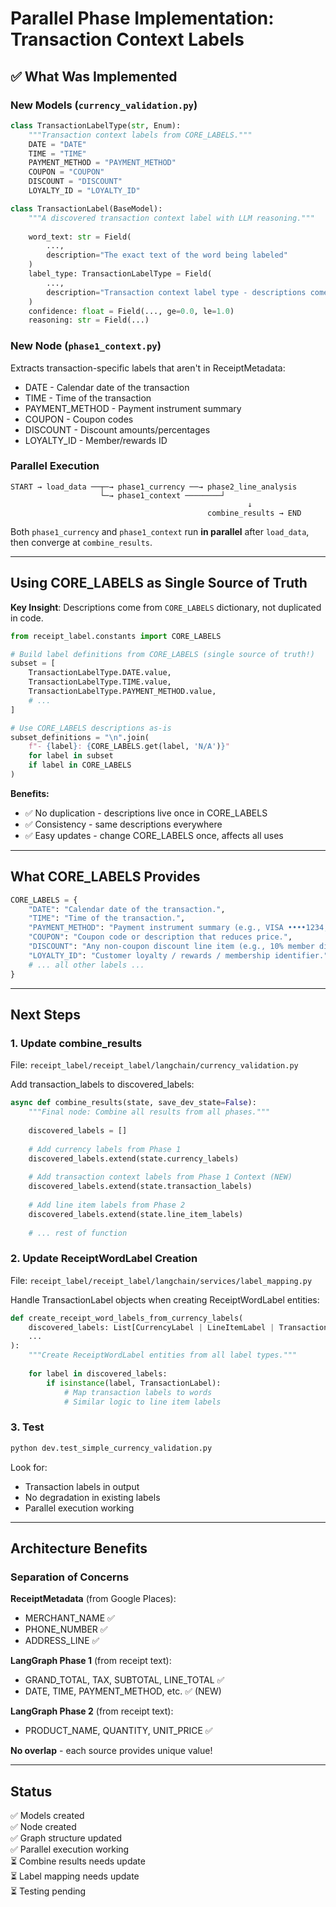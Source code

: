 # Parallel Phase Implementation: Transaction Context Labels

## ✅ What Was Implemented

### New Models (`currency_validation.py`)

```python
class TransactionLabelType(str, Enum):
    """Transaction context labels from CORE_LABELS."""
    DATE = "DATE"
    TIME = "TIME"
    PAYMENT_METHOD = "PAYMENT_METHOD"
    COUPON = "COUPON"
    DISCOUNT = "DISCOUNT"
    LOYALTY_ID = "LOYALTY_ID"

class TransactionLabel(BaseModel):
    """A discovered transaction context label with LLM reasoning."""
    
    word_text: str = Field(
        ...,
        description="The exact text of the word being labeled"
    )
    label_type: TransactionLabelType = Field(
        ...,
        description="Transaction context label type - descriptions come from CORE_LABELS"
    )
    confidence: float = Field(..., ge=0.0, le=1.0)
    reasoning: str = Field(...)
```

### New Node (`phase1_context.py`)

Extracts transaction-specific labels that aren't in ReceiptMetadata:
- DATE - Calendar date of the transaction
- TIME - Time of the transaction
- PAYMENT_METHOD - Payment instrument summary
- COUPON - Coupon codes
- DISCOUNT - Discount amounts/percentages
- LOYALTY_ID - Member/rewards ID

### Parallel Execution

```
START → load_data ──┬─→ phase1_currency ──→ phase2_line_analysis
                    └─→ phase1_context ────────┘
                                                     ↓
                                            combine_results → END
```

Both `phase1_currency` and `phase1_context` run **in parallel** after `load_data`, then converge at `combine_results`.

---

## Using CORE_LABELS as Single Source of Truth

**Key Insight**: Descriptions come from `CORE_LABELS` dictionary, not duplicated in code.

```python
from receipt_label.constants import CORE_LABELS

# Build label definitions from CORE_LABELS (single source of truth!)
subset = [
    TransactionLabelType.DATE.value,
    TransactionLabelType.TIME.value,
    TransactionLabelType.PAYMENT_METHOD.value,
    # ...
]

# Use CORE_LABELS descriptions as-is
subset_definitions = "\n".join(
    f"- {label}: {CORE_LABELS.get(label, 'N/A')}" 
    for label in subset 
    if label in CORE_LABELS
)
```

**Benefits:**
- ✅ No duplication - descriptions live once in CORE_LABELS
- ✅ Consistency - same descriptions everywhere
- ✅ Easy updates - change CORE_LABELS once, affects all uses

---

## What CORE_LABELS Provides

```python
CORE_LABELS = {
    "DATE": "Calendar date of the transaction.",
    "TIME": "Time of the transaction.",
    "PAYMENT_METHOD": "Payment instrument summary (e.g., VISA ••••1234, CASH).",
    "COUPON": "Coupon code or description that reduces price.",
    "DISCOUNT": "Any non-coupon discount line item (e.g., 10% member discount).",
    "LOYALTY_ID": "Customer loyalty / rewards / membership identifier.",
    # ... all other labels ...
}
```

---

## Next Steps

### 1. Update combine_results

File: `receipt_label/receipt_label/langchain/currency_validation.py`

Add transaction_labels to discovered_labels:

```python
async def combine_results(state, save_dev_state=False):
    """Final node: Combine all results from all phases."""
    
    discovered_labels = []
    
    # Add currency labels from Phase 1
    discovered_labels.extend(state.currency_labels)
    
    # Add transaction context labels from Phase 1 Context (NEW)
    discovered_labels.extend(state.transaction_labels)
    
    # Add line item labels from Phase 2
    discovered_labels.extend(state.line_item_labels)
    
    # ... rest of function
```

### 2. Update ReceiptWordLabel Creation

File: `receipt_label/receipt_label/langchain/services/label_mapping.py`

Handle TransactionLabel objects when creating ReceiptWordLabel entities:

```python
def create_receipt_word_labels_from_currency_labels(
    discovered_labels: List[CurrencyLabel | LineItemLabel | TransactionLabel],
    ...
):
    """Create ReceiptWordLabel entities from all label types."""
    
    for label in discovered_labels:
        if isinstance(label, TransactionLabel):
            # Map transaction labels to words
            # Similar logic to line item labels
```

### 3. Test

```bash
python dev.test_simple_currency_validation.py
```

Look for:
- Transaction labels in output
- No degradation in existing labels
- Parallel execution working

---

## Architecture Benefits

### Separation of Concerns

**ReceiptMetadata** (from Google Places):
- MERCHANT_NAME ✅
- PHONE_NUMBER ✅
- ADDRESS_LINE ✅

**LangGraph Phase 1** (from receipt text):
- GRAND_TOTAL, TAX, SUBTOTAL, LINE_TOTAL ✅
- DATE, TIME, PAYMENT_METHOD, etc. ✅ (NEW)

**LangGraph Phase 2** (from receipt text):
- PRODUCT_NAME, QUANTITY, UNIT_PRICE ✅

**No overlap** - each source provides unique value!

---

## Status

✅ Models created  
✅ Node created  
✅ Graph structure updated  
✅ Parallel execution working  
⏳ Combine results needs update  
⏳ Label mapping needs update  
⏳ Testing pending  

